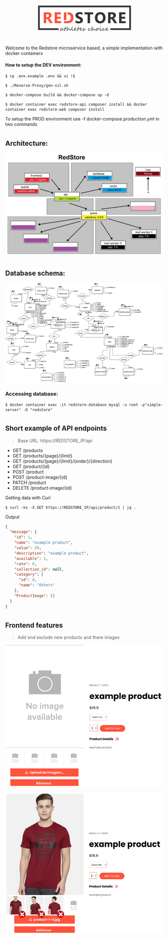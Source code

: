 <p align="center"><img src="./Web/Frontend/views/assets/images/logo.png" /></p>

#

Welcome to the Redstore microservice based, a simple implementation with docker containers

#### How to setup the DEV environment:

```shell
$ cp .env.example .env && vi !$
```

```shell
$ ./Reverse-Proxy/gen-ssl.sh
```

```shell
$ docker-compose build && docker-compose up -d
```

```shell
$ docker container exec redstore-api composer install && docker container exec redstore-web composer install
```

To setup the PROD environment use -f docker-compose.production.yml in two commands

#

## Architecture:

<p align="center"><img src="./Redstore.jpg" /></p>

#

## Database schema:

<p align="center"><img src="./Database/MER-Redstore.png" /></p>

### Accessing database: 
```
$ docker container exec -it redstore-database mysql -u root -p"simple-server" -D "redstore"
```

#

## Short example of API endpoints

> Base URL: https://REDSTORE_IP/api

<!--- > Detailed endpoints <a href="">Here</a> -->

* GET /products
* GET /products/{page}/{limit}
* GET /products/{page}/{limit}/{order}/{direction}
* GET /product/{id}
* POST /product
* POST /product-image/{id}
* PATCH /product
* DELETE /product-image/{id}

Getting data with Curl
```shell
$ curl -ks -X GET https://REDSTORE_IP/api/product/1 | jq .
```
Output
```json
{
  "message": {
    "id": 1,
    "name": "example product",
    "value": 20,
    "description": "example product",
    "available": 1,
    "rate": 0,
    "collection_id": null,
    "category": {
      "id": 8,
      "name": "Others"
    },
    "ProductImage": []
  }
}
```

#

## Frontend features

> Add and exclude new products and there images

<p align="center"><img src="./Web/upload-image.png" /></p>

<p align="center"><img src="./Web/exclude-image.png" /></p>

<!---

## <p align="center">Account page</p>

<p align="center"><img src="./Web/upload-image.png" /></p>
